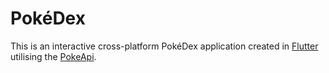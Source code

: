 # PokéDex

This is an interactive cross-platform PokéDex application created in [Flutter](https://flutter.dev) utilising the [PokeApi](https://pokeapi.co).